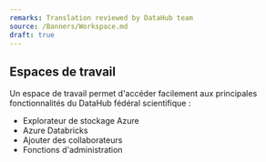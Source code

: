 ```yaml
---
remarks: Translation reviewed by DataHub team
source: /Banners/Workspace.md
draft: true
---
```


## Espaces de travail

Un espace de travail permet d'accéder facilement aux principales fonctionnalités du DataHub fédéral scientifique :
- Explorateur de stockage Azure
- Azure Databricks
- Ajouter des collaborateurs
- Fonctions d'administration


